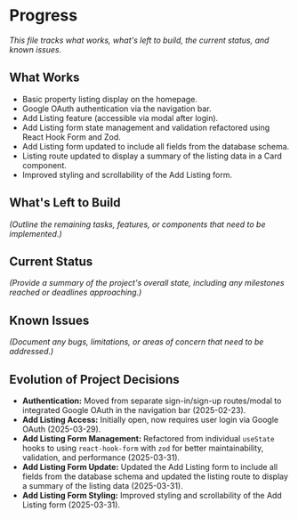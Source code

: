 # Progress

_This file tracks what works, what's left to build, the current status, and known issues._

## What Works

- Basic property listing display on the homepage.
- Google OAuth authentication via the navigation bar.
- Add Listing feature (accessible via modal after login).
- Add Listing form state management and validation refactored using React Hook Form and Zod.
- Add Listing form updated to include all fields from the database schema.
- Listing route updated to display a summary of the listing data in a Card component.
- Improved styling and scrollability of the Add Listing form.

## What's Left to Build

_(Outline the remaining tasks, features, or components that need to be implemented.)_

## Current Status

_(Provide a summary of the project's overall state, including any milestones reached or deadlines approaching.)_

## Known Issues

_(Document any bugs, limitations, or areas of concern that need to be addressed.)_

## Evolution of Project Decisions

- **Authentication:** Moved from separate sign-in/sign-up routes/modal to integrated Google OAuth in the navigation bar (2025-02-23).
- **Add Listing Access:** Initially open, now requires user login via Google OAuth (2025-03-29).
- **Add Listing Form Management:** Refactored from individual `useState` hooks to using `react-hook-form` with `zod` for better maintainability, validation, and performance (2025-03-31).
- **Add Listing Form Update:** Updated the Add Listing form to include all fields from the database schema and updated the listing route to display a summary of the listing data (2025-03-31).
- **Add Listing Form Styling:** Improved styling and scrollability of the Add Listing form (2025-03-31).
